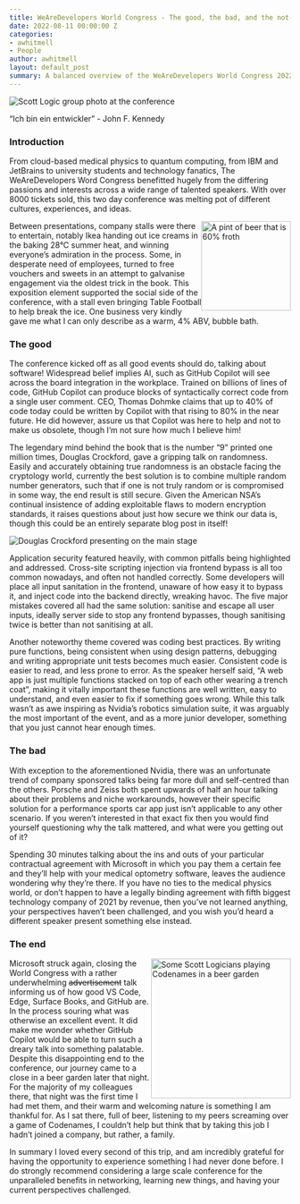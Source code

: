 ```yaml
---
title: WeAreDevelopers World Congress - The good, the bad, and the not-so-ugly
date: 2022-08-11 00:00:00 Z
categories:
- awhitmell
- People
author: awhitmell
layout: default_post
summary: A balanced overview of the WeAreDevelopers World Congress 2022 tries to answer the question, "Are international conferences worth all that time and effort?"
---
```


<img src="{{site.github.url}}/awhitmell/assets/berlin/group.jpg" alt="Scott Logic group photo at the conference" width = fill style="float: centre;" />

“Ich bin ein entwickler” - John F. Kennedy


### Introduction
From cloud-based medical physics to quantum computing, from IBM and JetBrains to university students and technology fanatics, The WeAreDevelopers Word Congress benefitted hugely from the differing passions and interests across a wide range of talented speakers. With over 8000 tickets sold, this two day conference was melting pot of different cultures, experiences, and ideas. 

<img src="{{site.github.url}}/awhitmell/assets/berlin/beer.jpg" alt="A pint of beer that is 60% froth" width = 160 style="float: right;" />

Between presentations, company stalls were there to entertain, notably Ikea handing out ice creams in the baking 28°C summer heat, and winning everyone’s admiration in the process. Some, in desperate need of employees, turned to free vouchers and sweets in an attempt to galvanise engagement via the oldest trick in the book. This exposition element supported the social side of the conference, with a stall even bringing Table Football to help break the ice. One business very kindly gave me what I can only describe as a warm, 4% ABV, bubble bath. 


### The good
The conference kicked off as all good events should do, talking about software! Widespread belief implies AI, such as GitHub Copilot will see across the board integration in the workplace. Trained on billions of lines of code, GitHub Copilot can produce blocks of syntactically correct code from a single user comment. CEO, Thomas Dohmke claims that up to 40% of code today could be written by Copilot with that rising to 80% in the near future. He did however, assure us that Copilot was here to help and not to make us obsolete, though I’m not sure how much I believe him!

The legendary mind behind the book that is the number “9” printed one million times, Douglas Crockford, gave a gripping talk on randomness. Easily and accurately obtaining true randomness is an obstacle facing the cryptology world, currently the best solution is to combine multiple random number generators, such that if one is not truly random or is compromised in some way, the end result is still secure. Given the American NSA’s continual insistence of adding exploitable flaws to modern encryption standards, it raises questions about just how secure we think our data is, though this could be an entirely separate blog post in itself!

<img src="{{site.github.url}}/awhitmell/assets/berlin/crockford.jpg" alt="Douglas Crockford presenting on the main stage" width = fill style="float: center;" />

Application security featured heavily, with common pitfalls being highlighted and addressed. Cross-site scripting injection via frontend bypass is all too common nowadays, and often not handled correctly. Some developers will place all input sanitation in the frontend, unaware of how easy it to bypass it, and inject code into the backend directly, wreaking havoc. The five major mistakes covered all had the same solution: sanitise and escape all user inputs, ideally server side to stop any frontend bypasses, though sanitising twice is better than not sanitising at all. 

Another noteworthy theme covered was coding best practices. By writing pure functions, being consistent when using design patterns, debugging and writing appropriate unit tests becomes much easier. Consistent code is easier to read, and less prone to error. As the speaker herself said, “A web app is just multiple functions stacked on top of each other wearing a trench coat”, making it vitally important these functions are well written, easy to understand, and even easier to fix if something goes wrong. While this talk wasn’t as awe inspiring as Nvidia’s robotics simulation suite, it was arguably the most important of the event, and as a more junior developer, something that you just cannot hear enough times.


### The bad
With exception to the aforementioned Nvidia, there was an unfortunate trend of company sponsored talks being far more dull and self-centred than the others. Porsche and Zeiss both spent upwards of half an hour talking about their problems and niche workarounds, however their specific solution for a performance sports car app just isn’t applicable to any other scenario. If you weren’t interested in that exact fix then you would find yourself questioning why the talk mattered, and what were you getting out of it?

Spending 30 minutes talking about the ins and outs of your particular contractual agreement with Microsoft in which you pay them a certain fee and they’ll help with your medical optometry software, leaves the audience wondering why they’re there. If you have no ties to the medical physics world, or don’t happen to have a legally binding agreement with fifth biggest technology company of 2021 by revenue, then you’ve not learned anything, your perspectives haven’t been challenged, and you wish you’d heard a different speaker present something else instead. 


### The end
<img src="{{site.github.url}}/awhitmell/assets/berlin/end.jpg" alt="Some Scott Logicians playing Codenames in a beer garden" width = 250 style="float: right;" />
Microsoft struck again, closing the World Congress with a rather underwhelming <s>advertisement</s> talk informing us of how good VS Code, Edge, Surface Books, and GitHub are. In the process souring what was otherwise an excellent event. It did make me wonder whether GitHub Copilot would be able to turn such a dreary talk into something palatable. Despite this disappointing end to the conference, our journey came to a close in a beer garden later that night. For the majority of my colleagues there, that night was the first time I had met them, and their warm and welcoming nature is something I am thankful for. As I sat there, full of beer, listening to my peers screaming over a game of Codenames, I couldn’t help but think that by taking this job I hadn’t joined a company, but rather, a family.

In summary I loved every second of this trip, and am incredibly grateful for having the opportunity to experience something I had never done before. I do strongly recommend considering a large scale conference for the unparalleled benefits in networking, learning new things, and having your current perspectives challenged. 
